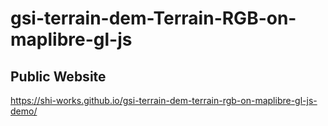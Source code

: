 # gsi-terrain-dem-Terrain-RGB-on-maplibre-gl-js
## Public Website
https://shi-works.github.io/gsi-terrain-dem-terrain-rgb-on-maplibre-gl-js-demo/

